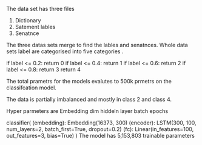 
The data set 
has three files 
1. Dictionary
2. Satement lables
3. Senatnce

The three datas sets merge to find the lables and senatnces.
Whole data sets label are categorised into five categories .

if label <= 0.2: return 0
    if label <= 0.4: return 1
    if label <= 0.6: return 2
    if label <= 0.8: return 3
    return 4

The total prametrs for the models evalutes to 500k prmetrs on the classifcation model.

The data is partially imbalanced and mostly in class 2 and class 4.

Hyper parmeters are 
Embedding dim
hiddeln layer
batch
epochs

classifier(
  (embedding): Embedding(16373, 300)
  (encoder): LSTM(300, 100, num_layers=2, batch_first=True, dropout=0.2)
  (fc): Linear(in_features=100, out_features=3, bias=True)
)
The model has 5,153,803 trainable parameters
